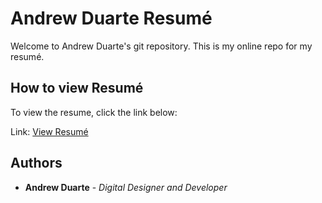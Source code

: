 # Andrew Duarte Resumé

Welcome to Andrew Duarte's git repository. This is my online repo for my resumé.

## How to view Resumé

To view the resume, click the link below:

Link: [View Resumé](https://andrewduarte.github.io/resume/)

## Authors

* **Andrew Duarte** - *Digital Designer and Developer*